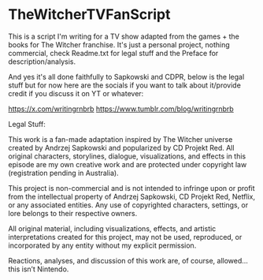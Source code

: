 # TheWitcherTVFanScript
This is a script I'm writing for a TV show adapted from the games + the books for The Witcher franchise. It's just a personal project, nothing commercial, check Readme.txt for legal stuff and the Preface for description/analysis.


And yes it's all done faithfully to Sapkowski and CDPR, below is the legal stuff but for now here are the socials if you want to talk about it/provide credit if you discuss it on YT or whatever:

https://x.com/writingrnbrb
https://www.tumblr.com/blog/writingrnbrb

Legal Stuff:

This work is a fan-made adaptation inspired by The Witcher universe created by Andrzej Sapkowski and popularized by CD Projekt Red. All original characters, storylines, dialogue, visualizations, and effects in this episode are my own creative work and are protected under copyright law (registration pending in Australia).

This project is non-commercial and is not intended to infringe upon or profit from the intellectual property of Andrzej Sapkowski, CD Projekt Red, Netflix, or any associated entities. Any use of copyrighted characters, settings, or lore belongs to their respective owners.

All original material, including visualizations, effects, and artistic interpretations created for this project, may not be used, reproduced, or incorporated by any entity without my explicit permission.

Reactions, analyses, and discussion of this work are, of course, allowed... this isn’t Nintendo.
